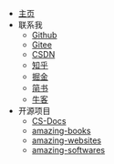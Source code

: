 -   [主页](/)
-   联系我
    -   [Github](https://github.com/cunyu1943)
    -   [Gitee](https://gitee.com/cunyu1943)
    -   [CSDN](https://blog.csdn.net/github_39655029)
    -   [知乎](https://www.zhihu.com/people/cunyu1943)
    -   [掘金](https://juejin.cn/user/747323637904519)
    -   [简书](https://www.jianshu.com/u/c936e85a22d8)
    -   [牛客](https://www.nowcoder.com/profile/806383223)
-   开源项目
    -   [CS-Docs](https://github.com/cunyu1943/CS-Docs)
    -   [amazing-books](https://github.com/cunyu1943/amazing-books)
    -   [amazing-websites](https://github.com/cunyu1943/amazing-websites)
    -   [amazing-softwares](https://github.com/cunyu1943/amazing-softwares)